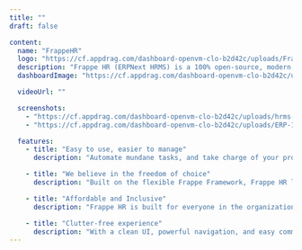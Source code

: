 ```yaml
---
title: ""
draft: false

content:
  name: "FrappeHR"
  logo: "https://cf.appdrag.com/dashboard-openvm-clo-b2d42c/uploads/FrappeHR-l9Em.png"
  description: "Frappe HR (ERPNext HRMS) is a 100% open-source, modern, user-friendly solution to drive excellence within your team. Simplify your HR and Payroll operations with a product crafted as per your needs."
  dashboardImage: "https://cf.appdrag.com/dashboard-openvm-clo-b2d42c/uploads/hrms-2gKn.png"

  videoUrl: ""

  screenshots:
    - "https://cf.appdrag.com/dashboard-openvm-clo-b2d42c/uploads/hrms-2gKn.png"
    - "https://cf.appdrag.com/dashboard-openvm-clo-b2d42c/uploads/ERP-1-AQG0.jpg"

  features:
    - title: "Easy to use, easier to manage"
      description: "Automate mundane tasks, and take charge of your processes. Frappe HR helps you manage complex workflows, structure your assignments, and set up payroll with ease."

    - title: "We believe in the freedom of choice"
      description: "Built on the flexible Frappe Framework, Frappe HR lets you configure and customize to your liking. Create reports, forms, custom fields, print formats, and change layouts on the fly!"

    - title: "Affordable and Inclusive"
      description: "Frappe HR is built for everyone in the organization: Employees, Team, and Company. Deliver the best employee and HR experience with affordable pricing."

    - title: "Clutter-free experience"
      description: "With a clean UI, powerful navigation, and easy communication tracking, Frappe HR provides a delightful experience by making processes less overwhelming."
---
```

